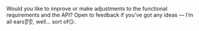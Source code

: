 Would you like to improve or make adjustments to the functional requirements and the API?
Open to feedback if you’ve got any ideas — I’m all ears👂👂, well... sort of😏.